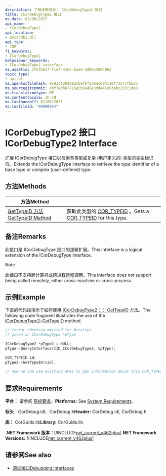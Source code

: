 ```yaml
---
description: 了解详细信息： ICorDebugType2 接口
title: ICorDebugType2 接口
ms.date: 03/30/2017
api_name:
- ICorDebugType2
api_location:
- mscordbi.dll
api_type:
- COM
f1_keywords:
- ICorDebugType2
helpviewer_keywords:
- ICorDebugType2 interface
ms.assetid: 376fb03f-f1ef-4107-baa4-4d9d55884862
topic_type:
- apiref
ms.openlocfilehash: 8691cf294e835bef0f5a0ac694110f73577fb5d3
ms.sourcegitcommit: ddf7edb67715a5b9a45e3dd44536dabc153c1de0
ms.translationtype: MT
ms.contentlocale: zh-CN
ms.lasthandoff: 02/06/2021
ms.locfileid: "99800864"
---
```

# <a name="icordebugtype2-interface"></a><span data-ttu-id="17dce-103">ICorDebugType2 接口</span><span class="sxs-lookup"><span data-stu-id="17dce-103">ICorDebugType2 Interface</span></span>

<span data-ttu-id="17dce-104">扩展 ICorDebugType 接口以检索基类型或复杂 (用户定义的) 类型的类型标识符。</span><span class="sxs-lookup"><span data-stu-id="17dce-104">Extends the ICorDebugType interface to retrieve the type identifier  of a base type or complex (user-defined) type.</span></span>  
  
## <a name="methods"></a><span data-ttu-id="17dce-105">方法</span><span class="sxs-lookup"><span data-stu-id="17dce-105">Methods</span></span>  
  
|<span data-ttu-id="17dce-106">方法</span><span class="sxs-lookup"><span data-stu-id="17dce-106">Method</span></span>||  
|------------|-|  
|[<span data-ttu-id="17dce-107">GetTypeID 方法</span><span class="sxs-lookup"><span data-stu-id="17dce-107">GetTypeID Method</span></span>](icordebugtype2-gettypeid-method.md)|<span data-ttu-id="17dce-108">获取此类型的 [COR_TYPEID](cor-typeid-structure.md) 。</span><span class="sxs-lookup"><span data-stu-id="17dce-108">Gets a [COR_TYPEID](cor-typeid-structure.md) for this type.</span></span>|  
  
## <a name="remarks"></a><span data-ttu-id="17dce-109">备注</span><span class="sxs-lookup"><span data-stu-id="17dce-109">Remarks</span></span>  

 <span data-ttu-id="17dce-110">此接口是 ICorDebugType 接口的逻辑扩展。</span><span class="sxs-lookup"><span data-stu-id="17dce-110">This interface is a logical extension of the ICorDebugType interface.</span></span>  
  
> [!NOTE]
> <span data-ttu-id="17dce-111">此接口不支持跨计算机或跨进程远程调用。</span><span class="sxs-lookup"><span data-stu-id="17dce-111">This interface does not support being called remotely, either cross-machine or cross-process.</span></span>  
  
## <a name="example"></a><span data-ttu-id="17dce-112">示例</span><span class="sxs-lookup"><span data-stu-id="17dce-112">Example</span></span>  

 <span data-ttu-id="17dce-113">下面的代码段演示了如何使用 [ICorDebugType2：： GetTypeID](icordebugtype2-gettypeid-method.md) 方法。</span><span class="sxs-lookup"><span data-stu-id="17dce-113">The following code fragment illustrates the use of the [ICorDebugType2::GetTypeID](icordebugtype2-gettypeid-method.md) method.</span></span>  
  
```cpp  
// (error checking omitted for brevity)  
// given an ICorDebugType *pType  
  
ICorDebugType2 *pType2 = NULL;  
pType->QueryInterface(IID_ICorDebugType2, &pType);  
  
COR_TYPEID id;  
pType2->GetTypeID(&id);  
  
// now we can use existing APIs to get information about this COR_TYPEID  
```  
  
## <a name="requirements"></a><span data-ttu-id="17dce-114">要求</span><span class="sxs-lookup"><span data-stu-id="17dce-114">Requirements</span></span>  

 <span data-ttu-id="17dce-115">**平台：** 请参阅 [系统要求](../../get-started/system-requirements.md)。</span><span class="sxs-lookup"><span data-stu-id="17dce-115">**Platforms:** See [System Requirements](../../get-started/system-requirements.md).</span></span>  
  
 <span data-ttu-id="17dce-116">**标头**：CorDebug.idl、CorDebug.h</span><span class="sxs-lookup"><span data-stu-id="17dce-116">**Header:** CorDebug.idl, CorDebug.h</span></span>  
  
 <span data-ttu-id="17dce-117">**库：** CorGuids.lib</span><span class="sxs-lookup"><span data-stu-id="17dce-117">**Library:** CorGuids.lib</span></span>  
  
 <span data-ttu-id="17dce-118">**.NET Framework 版本：**[!INCLUDE[net_current_v462plus](../../../../includes/net-current-v462plus-md.md)]</span><span class="sxs-lookup"><span data-stu-id="17dce-118">**.NET Framework Versions:** [!INCLUDE[net_current_v462plus](../../../../includes/net-current-v462plus-md.md)]</span></span>  
  
## <a name="see-also"></a><span data-ttu-id="17dce-119">请参阅</span><span class="sxs-lookup"><span data-stu-id="17dce-119">See also</span></span>

- [<span data-ttu-id="17dce-120">调试接口</span><span class="sxs-lookup"><span data-stu-id="17dce-120">Debugging Interfaces</span></span>](debugging-interfaces.md)
